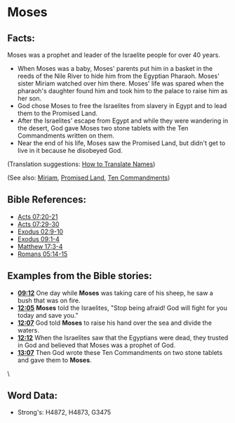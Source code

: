 # Moses #

## Facts: ##

Moses was a prophet and leader of the Israelite people for over 40 years.  

* When Moses was a baby, Moses' parents put him in a basket in the reeds of the Nile River to hide him from the Egyptian Pharaoh. Moses' sister Miriam watched over him there. Moses' life was spared when the pharaoh's daughter found him and took him to the palace to raise him as her son.
* God chose Moses to free the Israelites from slavery in Egypt and to lead them to the Promised Land.
* After the Israelites' escape from Egypt and while they were wandering in the desert, God gave Moses two stone tablets with the Ten Commandments written on them.
* Near the end of his life, Moses saw the Promised Land, but didn't get to live in it because he disobeyed God.

(Translation suggestions: [How to Translate Names](rc://en/ta/man/translate/translate-names))

(See also: [Miriam](../names/miriam.md), [Promised Land](../kt/promisedland.md), [Ten Commandments](../other/tencommandments.md))

## Bible References: ##

* [Acts 07:20-21](rc://en/tn/help/act/07/20)
* [Acts 07:29-30](rc://en/tn/help/act/07/29)
* [Exodus 02:9-10](rc://en/tn/help/exo/02/09)
* [Exodus 09:1-4](rc://en/tn/help/exo/09/01)
* [Matthew 17:3-4](rc://en/tn/help/mat/17/03)
* [Romans 05:14-15](rc://en/tn/help/rom/05/14)

## Examples from the Bible stories: ##

* __[09:12](rc://en/tn/help/obs/09/12)__ One day while __Moses__ was taking care of his sheep, he saw a bush that was on fire.
* __[12:05](rc://en/tn/help/obs/12/05)__ __Moses__ told the Israelites, "Stop being afraid! God will fight for you today and save you."
* __[12:07](rc://en/tn/help/obs/12/07)__ God told __Moses__ to raise his hand over the sea and divide the waters.
* __[12:12](rc://en/tn/help/obs/12/12)__ When the Israelites saw that the Egyptians were dead, they trusted in God and believed that Moses was a prophet of God.
* __[13:07](rc://en/tn/help/obs/13/07)__ Then God wrote these Ten Commandments on two stone tablets and gave them to __Moses__.



\\

## Word Data: ##

* Strong's: H4872, H4873, G3475
